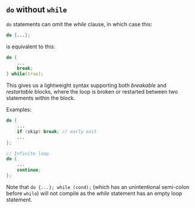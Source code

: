 ## `do` without `while` ##

`do` statements can omit the *while* clause, in which case this:

```d
do {...};
```

is equivalent to this:

```d
do {
    ...
    break;
} while(true);
```

This gives us a lightweight syntax supporting both *breakable* and
*restartable* blocks, where the loop is broken or restarted between two
statements within the block.

Examples:

```d
do {
    ...
    if (skip) break; // early exit
    ...
};
```

```d
// Infinite loop
do {
    ...
    continue;
};
```

Note that `do {...}; while (cond);` (which has an unintentional semi-colon
before `while`) will not compile as the *while* statement has an empty loop
statement.